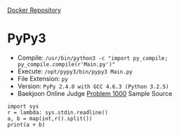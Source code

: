 [Docker Repository](https://registry.hub.docker.com/u/baekjoon/onlinejudge-pypy3)

# PyPy3

* Compile: `/usr/bin/python3 -c "import py_compile; py_compile.compile(r'Main.py')"`
* Execute: `/opt/pypy3/bin/pypy3 Main.py`
* File Extension: `py`
* Version: `PyPy 2.4.0 with GCC 4.6.3 (Python 3.2.5)`
* Baekjoon Online Judge [Problem 1000](https://www.acmicpc.net/problem/1000) Sample Source
````
import sys
r = lambda: sys.stdin.readline()
a, b = map(int,r().split())
print(a + b)
````


